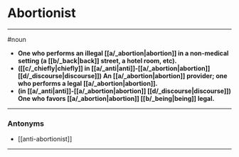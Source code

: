 # Abortionist
---
#noun
- **One who performs an illegal [[a/_abortion|abortion]] in a non-medical setting (a [[b/_back|back]] street, a hotel room, etc).**
- **([[c/_chiefly|chiefly]] in [[a/_anti|anti]]-[[a/_abortion|abortion]] [[d/_discourse|discourse]]) An [[a/_abortion|abortion]] provider; one who performs a legal [[a/_abortion|abortion]].**
- **(in [[a/_anti|anti]]-[[a/_abortion|abortion]] [[d/_discourse|discourse]]) One who favors [[a/_abortion|abortion]] [[b/_being|being]] legal.**
---
### Antonyms
- [[anti-abortionist]]
---
